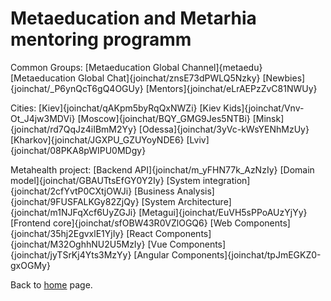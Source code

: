 # Metaeducation and Metarhia mentoring programm

Common Groups:
[Metaeducation Global Channel]{metaedu}
[Metaeducation Global Chat]{joinchat/znsE73dPWLQ5Nzky}
[Newbies]{joinchat/_P6ynQcT6gQ4OGUy}
[Mentors]{joinchat/eLrAEPzZvC81NWUy}

Cities:
[Kiev]{joinchat/qAKpm5byRqQxNWZi}
[Kiev Kids]{joinchat/Vnv-Ot_J4jw3MDVi}
[Moscow]{joinchat/BQY_GMG9Jes5NTBi}
[Minsk]{joinchat/rd7QqJz4iIBmM2Yy}
[Odessa]{joinchat/3yVc-kWsYENhMzUy}
[Kharkov]{joinchat/JGXPU_GZUYoyNDE6}
[Lviv]{joinchat/08PKA8pWIPU0MDgy}

Metahealth project:
[Backend API]{joinchat/m_yFHN77k_AzNzIy}
[Domain model]{joinchat/GBAUTtsEfGY0Y2Iy}
[System integration]{joinchat/2cfYvtP0CXtjOWJi}
[Business Analysis]{joinchat/9FUSFALKGy82ZjQy}
[System Architecture]{joinchat/m1NJFqXcf6UyZGJi}
[Metagui]{joinchat/EuVH5sPPoAUzYjYy}
[Frontend core]{joinchat/sfOBW43R0VZlOGQ6}
[Web Components]{joinchat/35hj2EgvxlE1YjIy}
[React Components]{joinchat/M32OghhNU2U5MzIy}
[Vue Components]{joinchat/jyTSrKj4Yts3MzYy}
[Angular Components]{joinchat/tpJmEGKZ0-gxOGMy}

Back to [home](home.md) page.
